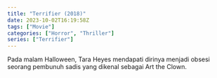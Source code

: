 ```yaml
---
title: "Terrifier (2018)"
date: 2023-10-02T16:19:58Z
tags: ["Movie"]
categories: ["Horror", "Thriller"]
series: ["Terrifier"]
---
```


Pada malam Halloween, Tara Heyes mendapati dirinya menjadi obsesi seorang pembunuh sadis yang dikenal sebagai Art the Clown.

<mux-player stream-type="on-demand"
  src="https://kp3d-my.sharepoint.com/personal/ryoo_kp3d_onmicrosoft_com/_layouts/15/download.aspx?share=EXOYOQ_SVDtPnhkPOkDTibUB38K3fp6UH_aL88BwUqvXew" metadata-video-title="Terrifier (2018)" prefer-playback="mse" controls>
  </mux-player>
  
  
  <script src="https://cdn.jsdelivr.net/npm/@mux/mux-player"></script>
  
 <script id="jEXHx2hbHjyyPKk2qvv7ip6EPyGuNkAV7cel5cilv7g" type="application/ld+json">
 {
  "@context": "https://schema.org/",
  "@type": "VideoObject",
  "name": "Terrifier (2018)",
  "contentUrl": "https://stream.mux.com/jEXHx2hbHjyyPKk2qvv7ip6EPyGuNkAV7cel5cilv7g.m3u8",
  "thumbnailUrl": "https://www.themoviedb.org/t/p/original/naNXYdBzTEb1KwOdi1RbBkM9Zv1.jpg?width=314&fit_mode=preserve&time=25",
  "uploadDate": "2023-10-02T16:19:58Z",
}

</script>
